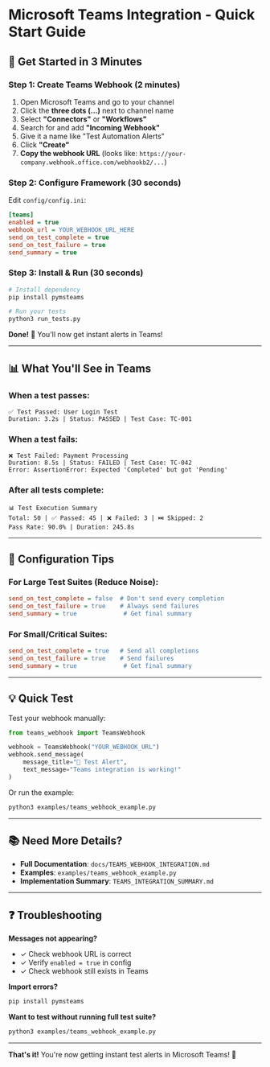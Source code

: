 # Microsoft Teams Integration - Quick Start Guide

## 🚀 Get Started in 3 Minutes

### Step 1: Create Teams Webhook (2 minutes)

1. Open Microsoft Teams and go to your channel
2. Click the **three dots (...)** next to channel name
3. Select **"Connectors"** or **"Workflows"**
4. Search for and add **"Incoming Webhook"**
5. Give it a name like "Test Automation Alerts"
6. Click **"Create"**
7. **Copy the webhook URL** (looks like: `https://your-company.webhook.office.com/webhookb2/...`)

### Step 2: Configure Framework (30 seconds)

Edit `config/config.ini`:

```ini
[teams]
enabled = true
webhook_url = YOUR_WEBHOOK_URL_HERE
send_on_test_complete = true
send_on_test_failure = true
send_summary = true
```

### Step 3: Install & Run (30 seconds)

```bash
# Install dependency
pip install pymsteams

# Run your tests
python3 run_tests.py
```

**Done!** 🎉 You'll now get instant alerts in Teams!

---

## 📊 What You'll See in Teams

### When a test passes:
```
✅ Test Passed: User Login Test
Duration: 3.2s | Status: PASSED | Test Case: TC-001
```

### When a test fails:
```
❌ Test Failed: Payment Processing
Duration: 8.5s | Status: FAILED | Test Case: TC-042
Error: AssertionError: Expected 'Completed' but got 'Pending'
```

### After all tests complete:
```
📊 Test Execution Summary
Total: 50 | ✅ Passed: 45 | ❌ Failed: 3 | ⏭️ Skipped: 2
Pass Rate: 90.0% | Duration: 245.8s
```

---

## 🔧 Configuration Tips

### For Large Test Suites (Reduce Noise):
```ini
send_on_test_complete = false  # Don't send every completion
send_on_test_failure = true    # Always send failures
send_summary = true             # Get final summary
```

### For Small/Critical Suites:
```ini
send_on_test_complete = true   # Send all completions
send_on_test_failure = true    # Send failures
send_summary = true             # Get final summary
```

---

## 💡 Quick Test

Test your webhook manually:

```python
from teams_webhook import TeamsWebhook

webhook = TeamsWebhook("YOUR_WEBHOOK_URL")
webhook.send_message(
    message_title="🚨 Test Alert",
    text_message="Teams integration is working!"
)
```

Or run the example:
```bash
python3 examples/teams_webhook_example.py
```

---

## 📚 Need More Details?

- **Full Documentation**: `docs/TEAMS_WEBHOOK_INTEGRATION.md`
- **Examples**: `examples/teams_webhook_example.py`
- **Implementation Summary**: `TEAMS_INTEGRATION_SUMMARY.md`

---

## ❓ Troubleshooting

**Messages not appearing?**
- ✓ Check webhook URL is correct
- ✓ Verify `enabled = true` in config
- ✓ Check webhook still exists in Teams

**Import errors?**
```bash
pip install pymsteams
```

**Want to test without running full test suite?**
```bash
python3 examples/teams_webhook_example.py
```

---

**That's it!** You're now getting instant test alerts in Microsoft Teams! 🎉
